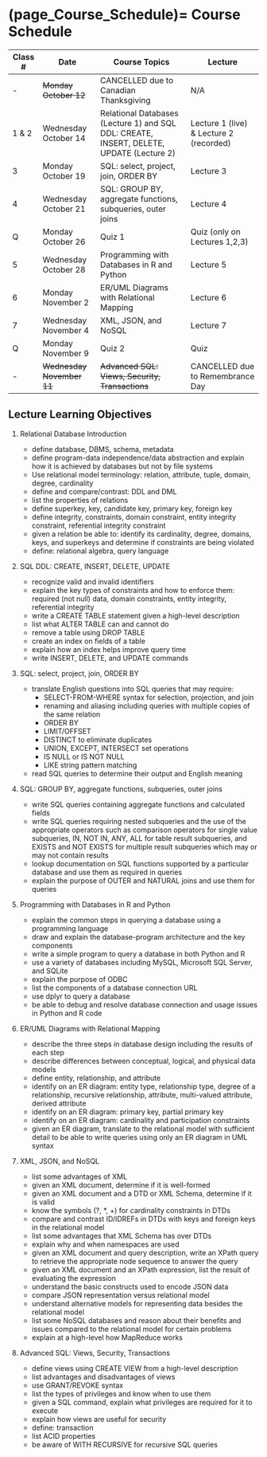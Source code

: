 (page_Course_Schedule)=
Course Schedule
=======================

| Class # | Date                         | Course Topics                                               | Lecture                                 |
|---------|------------------------------|-------------------------------------------------------------|-----------------------------------------|
| -       | <s>Monday October 12</s>     | CANCELLED due to Canadian Thanksgiving                      | N/A                                     |
| 1 & 2       | Wednesday October 14         | Relational Databases (Lecture 1) and SQL DDL: CREATE, INSERT, DELETE, UPDATE (Lecture 2)    | Lecture 1 (live) & Lecture 2 (recorded) |
| 3       | Monday October 19            | SQL: select, project, join, ORDER BY                        | Lecture 3                               |
| 4      | Wednesday October 21         | SQL: GROUP BY, aggregate functions, subqueries, outer joins | Lecture 4                               |
| Q       | Monday October 26            | Quiz 1                                                      | Quiz (only on Lectures 1,2,3)                                |
| 5       | Wednesday October 28         | Programming with Databases in R and Python                  | Lecture 5                                    |
| 6       | Monday November 2            | ER/UML Diagrams with Relational Mapping                     | Lecture 6                               |
| 7       | Wednesday November 4         | XML, JSON, and NoSQL                                        | Lecture 7                               |
| Q       | Monday November 9            | Quiz 2                                                      | Quiz                                    |
| -       | <s>Wednesday November 11</s> | <s>Advanced SQL: Views, Security, Transactions</s>          | CANCELLED due to Remembrance Day        |

## Lecture Learning Objectives

1. Relational Database Introduction

	- define database, DBMS, schema, metadata
	- define program-data independence/data abstraction and explain how it is achieved by databases but not by file systems
	- Use relational model terminology: relation, attribute, tuple, domain, degree, cardinality
	- define and compare/contrast: DDL and DML
	- list the properties of relations
	- define superkey, key, candidate key, primary key, foreign key
	- define integrity, constraints, domain constraint, entity integrity constraint, referential integrity constraint
	- given a relation be able to: identify its cardinality, degree, domains, keys, and superkeys and determine if constraints are being violated
	- define: relational algebra, query language
  
2. SQL DDL: CREATE, INSERT, DELETE, UPDATE

	- recognize valid and invalid identifiers
	- explain the key types of constraints and how to enforce them: required (not null) data, domain constraints, entity integrity, referential integrity
	- write a CREATE TABLE statement given a high-level description
	- list what ALTER TABLE can and cannot do 
	- remove a table using DROP TABLE
	- create an index on fields of a table
	- explain how an index helps improve query time
	- write INSERT, DELETE, and UPDATE commands
      
3. SQL: select, project, join, ORDER BY

	* translate English questions into SQL queries that may require:<br>
		- SELECT-FROM-WHERE syntax for selection, projection, and join<br> 
		- renaming and aliasing including queries with multiple copies of the same relation <br>
		- ORDER BY <br>
		- LIMIT/OFFSET <br>
		- DISTINCT to eliminate duplicates <br>
		- UNION, EXCEPT, INTERSECT set operations <br>
		- IS NULL or IS NOT NULL <br>
		- LIKE string pattern matching <br>
	* read SQL queries to determine their output and English meaning

4. SQL: GROUP BY, aggregate functions, subqueries, outer joins

	- write SQL queries containing aggregate functions and calculated fields
	- write SQL queries requiring nested subqueries and the use of the appropriate operators such as comparison operators for single value subqueries, IN, NOT IN, ANY, ALL for table result subqueries, and EXISTS and NOT EXISTS for multiple result subqueries which may or may not contain results
	- lookup documentation on SQL functions supported by a particular database and use them as required in queries
	- explain the purpose of OUTER and NATURAL joins and use them for queries

5. Programming with Databases in R and Python

	- explain the common steps in querying a database using a programming language
	- draw and explain the database-program architecture and the key components
	- write a simple program to query a database in both Python and R
	- use a variety of databases including MySQL, Microsoft SQL Server, and SQLite
	- explain the purpose of ODBC
	- list the components of a database connection URL
	- use dplyr to query a database
	- be able to debug and resolve database connection and usage issues in Python and R code

6. ER/UML Diagrams with Relational Mapping

	- describe the three steps in database design including the results of each step
	- describe differences between conceptual, logical, and physical data models
	- define entity, relationship, and attribute
	- identify on an ER diagram: entity type, relationship type, degree of a relationship, recursive relationship, attribute, multi-valued attribute, derived attribute
	- identify on an ER diagram: primary key, partial primary key
	- identify on an ER diagram: cardinality and participation constraints
	- given an ER diagram, translate to the relational model with sufficient detail to be able to write queries using only an ER diagram in UML syntax

7. XML, JSON, and NoSQL

	- list some advantages of XML
	- given an XML document, determine if it is well-formed
	- given an XML document and a DTD or XML Schema, determine if it is valid
	- know the symbols (?, \*, +) for cardinality constraints in DTDs
	- compare and contrast ID/IDREFs in DTDs with keys and foreign keys in the relational model
	- list some advantages that XML Schema has over DTDs
	- explain why and when namespaces are used
	- given an XML document and query description, write an XPath query to retrieve the appropriate node sequence to answer the query
	- given an XML document and an XPath expression, list the result of evaluating the expression
	- understand the basic constructs used to encode JSON data
	- compare JSON representation versus relational model
	- understand alternative models for representing data besides the relational model
	- list some NoSQL databases and reason about their benefits and issues compared to the relational model for certain problems
	- explain at a high-level how MapReduce works      

8. Advanced SQL: Views, Security, Transactions

	- define views using CREATE VIEW from a high-level description
	- list advantages and disadvantages of views
	- use GRANT/REVOKE syntax
	- list the types of privileges and know when to use them
	- given a SQL command, explain what privileges are required for it to execute
	- explain how views are useful for security
	- define: transaction
	- list ACID properties
	- be aware of WITH RECURSIVE for recursive SQL queries